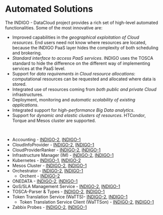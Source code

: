 # Automated Solutions

The INDIGO - DataCloud project provides a rich set of high-level automated functionalities. Some of the most innovative are: 
* Improved capabilities in the *geographical exploitation of Cloud resources*. End users need not know where resources are located, because the INDIGO PaaS layer hides the complexity of both scheduling and brokering.
* *Standard interface to access PaaS services*. INDIGO uses the TOSCA standard to hide the difference on the different way of implementing services at the PaaS level.
* Support for *data requirements in Cloud resource allocations*: computational resources can be requested and allocated where data is stored.
* Integrated use of resources coming from *both public and private Cloud* infrastructures.
* Deployment, monitoring and *automatic scalability of existing applications*.
* Integrated support for *high-performance Big Data analytics*.
* Support for *dynamic and elastic clusters of resources*. HTCondor, Torque and Mesos cluster are supported. 

<br>

* Accounting - [INDIGO-2](indigo2/accounting2.md), [INDIGO-1](indigo1/accounting1.md)
* CloudInfoProvider - [INDIGO-2](indigo2/cip2.md), [INDIGO-1](indigo1/cip1.md)
* CloudProviderRanker - [INDIGO-2](indigo2/cpr2.md), [INDIGO-1](indigo1/cpr1.md)
* Infrastructure Manager (IM) - [INDIGO-2](indigo2/im2.md), [INDIGO-1](indigo1/im1.md)
* Kubernetes - [INDIGO-1](indigo1/kubernetes1.md), [INDIGO-2](indigo2/kubernetes2.md)
* Mesos Cluster - [INDIGO-2](indigo2/mesos2.md), [INDIGO-1](indigo1/mesos1.md)
* Orchestrator - [INDIGO-2](indigo2/orchestrator2.md), [INDIGO-1](indigo1/orchestrator1.md)
  * Orchent - [INDIGO-2](indigo2/orchent2.md)
* ONEDATA - [INDIGO-2](indigo2/onedata2.md), [INDIGO-1](indigo1/onedata1.md)
* QoS/SLA Management Service - [INDIGO-2](slam2.md), [INDIGO-1](indigo1/slam1.md)
* TOSCA-Parser & Types - [INDIGO-2](indigo2/tosca-pt2.md), [INDIGO-1](indigo1/tosca-pt1.md)
* Token Translation Service (WaTTS)- [INDIGO-2](indigo2/watts1.md), [INDIGO-1](indigo1/tts1.md)
  * Token Translation Service Client (WaTTSon) - [INDIGO-2](indigo2/wattson2.md), [INDIGO-1](indigo1/tts1.md)
* Zabbix Probes - [INDIGO-2](indigo2/zabbix-probes2.md), [INDIGO-1](indigo1/zabbix-probes1.md)


